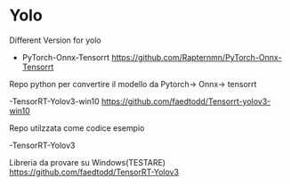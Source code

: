 # Yolo
Different Version for yolo

- PyTorch-Onnx-Tensorrt https://github.com/Rapternmn/PyTorch-Onnx-Tensorrt
 
Repo python per convertire il modello da Pytorch-> Onnx-> tensorrt

-TensorRT-Yolov3-win10 https://github.com/faedtodd/Tensorrt-yolov3-win10

Repo utilzzata come codice esempio

-TensorRT-Yolov3

Libreria da provare su Windows(TESTARE)  https://github.com/faedtodd/TensorRT-Yolov3